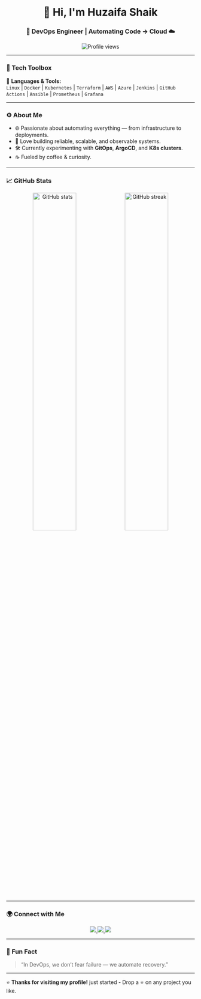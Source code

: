 <h1 align="center">👋 Hi, I'm Huzaifa Shaik</h1>
<h3 align="center">🚀 DevOps Engineer | Automating Code → Cloud ☁️</h3>

<p align="center">
  <img src="https://komarev.com/ghpvc/?username=huzaifashaik&label=Profile%20Views&color=0e75b6&style=flat" alt="Profile views" /> 
</p>

---

### 🧰 Tech Toolbox
🧩 **Languages & Tools:**  
`Linux` | `Docker` | `Kubernetes` | `Terraform` | `AWS` | `Azure` | `Jenkins` | `GitHub Actions` | `Ansible` | `Prometheus` | `Grafana`  

---

### ⚙️ About Me
- 🌐 Passionate about automating everything — from infrastructure to deployments.  
- 🧠 Love building reliable, scalable, and observable systems.  
- 🛠️ Currently experimenting with **GitOps**, **ArgoCD**, and **K8s clusters**.  
- ☕ Fueled by coffee & curiosity.  

---

### 📈 GitHub Stats
<p align="center">
  <img src="https://github-readme-stats.vercel.app/api?username=huzaifashaik&show_icons=true&theme=tokyonight" alt="GitHub stats" width="48%"/>
  <img src="https://github-readme-streak-stats.herokuapp.com/?user=huzaifashaik&theme=tokyonight" alt="GitHub streak" width="48%"/>
</p>

---

### 🌍 Connect with Me
<p align="center">
  <a href="https://www.linkedin.com/in/huzaifashaik/" target="_blank">
    <img src="https://img.shields.io/badge/LinkedIn-0077B5.svg?&style=for-the-badge&logo=linkedin&logoColor=white" />
  </a>
  <a href="mailto:huzaifa.md.shaik2233@gmail.com">
    <img src="https://img.shields.io/badge/Gmail-D14836.svg?&style=for-the-badge&logo=gmail&logoColor=white" />
  </a>
  <a href="https://github.com/HuzaifaShaik-Eng">
    <img src="https://img.shields.io/badge/GitHub-100000.svg?&style=for-the-badge&logo=github&logoColor=white" />
  </a>
</p>

---

### 🧠 Fun Fact
> “In DevOps, we don’t fear failure — we automate recovery.”

---

⭐ **Thanks for visiting my profile!** just started - Drop a ⭐ on any project you like.
